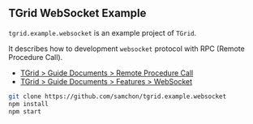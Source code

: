 ## TGrid WebSocket Example
`tgrid.example.websocket` is an example project of `TGrid`.

It describes how to development `websocket` protocol with RPC (Remote Procedure Call).

  - [TGrid > Guide Documents > Remote Procedure Call](https://tgrid.com/docs/remote-procedure-call)
  - [TGrid > Guide Documents > Features > WebSocket](https://tgrid.com/docs/features/websocket)

```bash
git clone https://github.com/samchon/tgrid.example.websocket
npm install
npm start
```